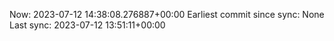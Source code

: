 Now: 2023-07-12 14:38:08.276887+00:00 Earliest commit since sync: None Last sync: 2023-07-12 13:51:11+00:00
